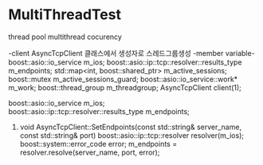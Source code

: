 # MultiThreadTest

thread pool
multithread
cocurency


-client
AsyncTcpClient 클래스에서 생성자로 스레드그룹생성
-member variable-
boost::asio::io_service m_ios;
boost::asio::ip::tcp::resolver::results_type m_endpoints;
std::map<int, boost::shared_ptr<Session>> m_active_sessions;
boost::mutex m_active_sessions_guard;
boost::asio::io_service::work* m_work;
boost::thread_group m_threadgroup;
AsyncTcpClient client(1);

boost::asio::io_service m_ios;	
boost::asio::ip::tcp::resolver::results_type m_endpoints;

1. void AsyncTcpClient::SetEndpoints(const std::string& server_name, const std::string& port)
boost::asio::ip::tcp::resolver resolver(m_ios);
boost::system::error_code error;
m_endpoints = resolver.resolve(server_name, port, error);
